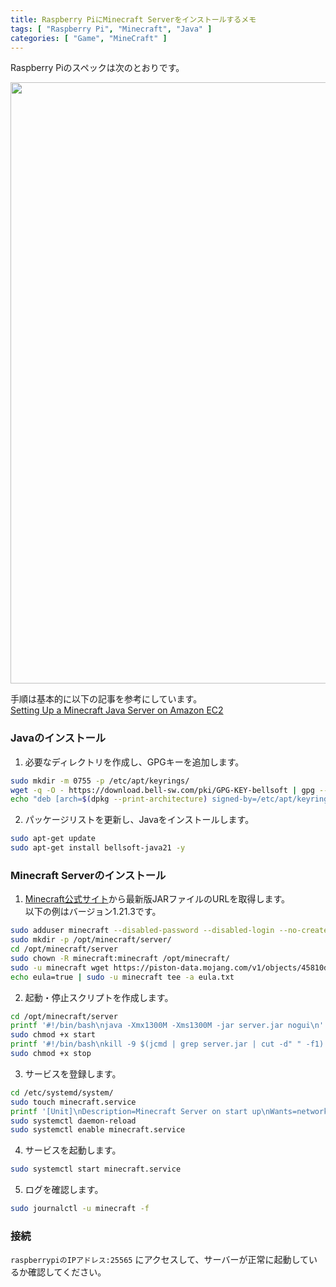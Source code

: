 ```yaml
---
title: Raspberry PiにMinecraft Serverをインストールするメモ
tags: [ "Raspberry Pi", "Minecraft", "Java" ]
categories: [ "Game", "MineCraft" ]
---
```


Raspberry Piのスペックは次のとおりです。

<img width="962" src="https://github.com/user-attachments/assets/a9fd2de7-6743-4c85-9eb6-f4aa964e6f74">

手順は基本的に以下の記事を参考にしています。  
[Setting Up a Minecraft Java Server on Amazon EC2](https://aws.amazon.com/jp/blogs/news/setting-up-a-minecraft-java-server-on-amazon-ec2/)

### Javaのインストール

1. 必要なディレクトリを作成し、GPGキーを追加します。

```bash
sudo mkdir -m 0755 -p /etc/apt/keyrings/
wget -q -O - https://download.bell-sw.com/pki/GPG-KEY-bellsoft | gpg --dearmor | sudo tee /etc/apt/keyrings/GPG-KEY-bellsoft.gpg > /dev/null
echo "deb [arch=$(dpkg --print-architecture) signed-by=/etc/apt/keyrings/GPG-KEY-bellsoft.gpg] https://apt.bell-sw.com/ stable main" | sudo tee /etc/apt/sources.list.d/bellsoft.list
```

2. パッケージリストを更新し、Javaをインストールします。

```bash
sudo apt-get update
sudo apt-get install bellsoft-java21 -y
```

### Minecraft Serverのインストール

1. [Minecraft公式サイト](https://www.minecraft.net/download/server)から最新版JARファイルのURLを取得します。  
   以下の例はバージョン1.21.3です。

```bash
sudo adduser minecraft --disabled-password --disabled-login --no-create-home --gecos ""
sudo mkdir -p /opt/minecraft/server/
cd /opt/minecraft/server
sudo chown -R minecraft:minecraft /opt/minecraft/
sudo -u minecraft wget https://piston-data.mojang.com/v1/objects/45810d238246d90e811d896f87b14695b7fb6839/server.jar
echo eula=true | sudo -u minecraft tee -a eula.txt
```

2. 起動・停止スクリプトを作成します。

```bash
cd /opt/minecraft/server
printf '#!/bin/bash\njava -Xmx1300M -Xms1300M -jar server.jar nogui\n' | sudo -u minecraft tee start > /dev/null
sudo chmod +x start
printf '#!/bin/bash\nkill -9 $(jcmd | grep server.jar | cut -d" " -f1)' | sudo -u minecraft tee stop > /dev/null
sudo chmod +x stop
```

3. サービスを登録します。

```bash
cd /etc/systemd/system/
sudo touch minecraft.service
printf '[Unit]\nDescription=Minecraft Server on start up\nWants=network-online.target\n[Service]\nUser=minecraft\nWorkingDirectory=/opt/minecraft/server\nExecStart=/opt/minecraft/server/start\nStandardInput=null\n[Install]\nWantedBy=multi-user.target' | sudo tee minecraft.service > /dev/null
sudo systemctl daemon-reload
sudo systemctl enable minecraft.service
```

4. サービスを起動します。

```bash
sudo systemctl start minecraft.service
```

5. ログを確認します。

```bash
sudo journalctl -u minecraft -f
```

### 接続

`raspberrypiのIPアドレス:25565` にアクセスして、サーバーが正常に起動しているか確認してください。